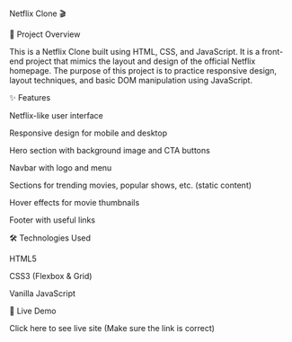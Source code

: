 Netflix Clone 🎬

📌 Project Overview

This is a Netflix Clone built using HTML, CSS, and JavaScript. It is a front-end project that mimics the layout and design of the official Netflix homepage. The purpose of this project is to practice responsive design, layout techniques, and basic DOM manipulation using JavaScript.

✨ Features

Netflix-like user interface

Responsive design for mobile and desktop

Hero section with background image and CTA buttons

Navbar with logo and menu

Sections for trending movies, popular shows, etc. (static content)

Hover effects for movie thumbnails

Footer with useful links


🛠️ Technologies Used

HTML5

CSS3 (Flexbox & Grid)

Vanilla JavaScript


🔗 Live Demo

Click here to see live site
(Make sure the link is correct)



